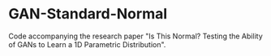 # GAN-Standard-Normal

Code accompanying the research paper "Is This Normal? Testing the Ability of GANs to Learn a 1D Parametric Distribution".
